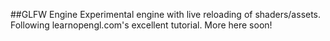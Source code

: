 ##GLFW Engine
Experimental engine with live reloading of shaders/assets. Following learnopengl.com's excellent tutorial.
More here soon!
